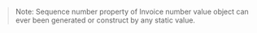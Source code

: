 > Note: Sequence number property of Invoice number value object can ever been generated or construct by any static value.

